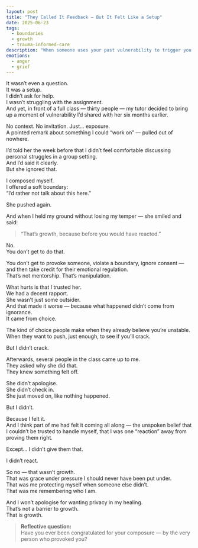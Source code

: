 ```yaml
---
layout: post
title: "They Called It Feedback — But It Felt Like a Setup"
date: 2025-06-23
tags:
  - boundaries
  - growth
  - trauma-informed-care
description: "When someone uses your past vulnerability to trigger you publicly — and then calls your restraint “growth” — it’s not feedback. It’s a power play."
emotions:
  - anger
  - grief
---
```


It wasn’t even a question.  
It was a setup.  
I didn’t ask for help.  
I wasn’t struggling with the assignment.  
And yet, in front of a full class — thirty people — my tutor decided to bring up a moment of vulnerability I’d shared with her six months earlier.

No context. No invitation. Just… exposure.  
A pointed remark about something I could “work on” — pulled out of nowhere.

I’d told her the week before that I didn’t feel comfortable discussing personal struggles in a group setting.  
And I’d said it clearly.  
But she ignored that.

I composed myself.  
I offered a soft boundary:  
“I’d rather not talk about this here.”

She pushed again.

And when I held my ground without losing my temper — she smiled and said:

> “That’s growth, because before you would have reacted.”

No.  
You don’t get to do that.

You don’t get to provoke someone, violate a boundary, ignore consent — and then take credit for their emotional regulation.  
That’s not mentorship. That’s manipulation.

What hurts is that I trusted her.  
We had a decent rapport.  
She wasn’t just some outsider.  
And that made it worse — because what happened didn’t come from ignorance.  
It came from choice.

The kind of choice people make when they already believe you’re unstable.  
When they want to push, just enough, to see if you’ll crack.

But I didn’t crack.

Afterwards, several people in the class came up to me.  
They asked why she did that.  
They knew something felt off.

She didn’t apologise.  
She didn’t check in.  
She just moved on, like nothing happened.

But I didn’t.

Because I felt it.  
And I think part of me had felt it coming all along — the unspoken belief that I couldn’t be trusted to handle myself, that I was one “reaction” away from proving them right.

Except… I didn’t give them that.

I didn’t react.

So no — that wasn’t growth.  
That was grace under pressure I should never have been put under.  
That was me protecting myself when someone else didn’t.  
That was me remembering who I am.

And I won’t apologise for wanting privacy in my healing.  
That’s not a barrier to growth.  
That is growth.

> **Reflective question:**  
> Have you ever been congratulated for your composure — by the very person who provoked you?
